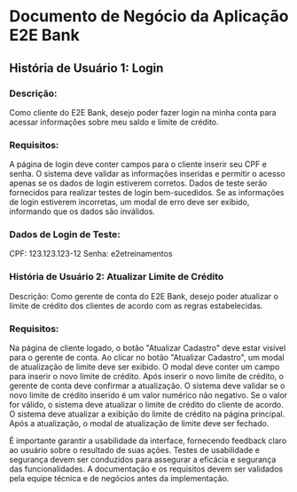 # Documento de Negócio da Aplicação E2E Bank

## História de Usuário 1: Login

### Descrição:
Como cliente do E2E Bank, desejo poder fazer login na minha conta para acessar informações sobre meu saldo e limite de crédito.

### Requisitos:

A página de login deve conter campos para o cliente inserir seu CPF e senha.
O sistema deve validar as informações inseridas e permitir o acesso apenas se os dados de login estiverem corretos.
Dados de teste serão fornecidos para realizar testes de login bem-sucedidos.
Se as informações de login estiverem incorretas, um modal de erro deve ser exibido, informando que os dados são inválidos.

### Dados de Login de Teste:
CPF: 123.123.123-12
Senha: e2etreinamentos


### História de Usuário 2: Atualizar Limite de Crédito

Descrição:
Como gerente de conta do E2E Bank, desejo poder atualizar o limite de crédito dos clientes de acordo com as regras estabelecidas.

### Requisitos:

Na página de cliente logado, o botão "Atualizar Cadastro" deve estar visível para o gerente de conta.
Ao clicar no botão "Atualizar Cadastro", um modal de atualização de limite deve ser exibido.
O modal deve conter um campo para inserir o novo limite de crédito.
Após inserir o novo limite de crédito, o gerente de conta deve confirmar a atualização.
O sistema deve validar se o novo limite de crédito inserido é um valor numérico não negativo.
Se o valor for válido, o sistema deve atualizar o limite de crédito do cliente de acordo.
O sistema deve atualizar a exibição do limite de crédito na página principal.
Após a atualização, o modal de atualização de limite deve ser fechado.


É importante garantir a usabilidade da interface, fornecendo feedback claro ao usuário sobre o resultado de suas ações.
Testes de usabilidade e segurança devem ser conduzidos para assegurar a eficácia e segurança das funcionalidades.
A documentação e os requisitos devem ser validados pela equipe técnica e de negócios antes da implementação.
